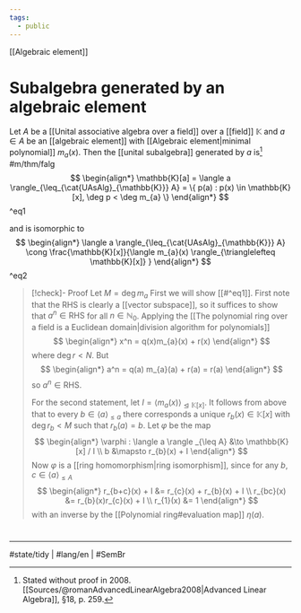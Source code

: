```yaml
---
tags:
  - public
---
```

[[Algebraic element]]
# Subalgebra generated by an algebraic element

Let $A$ be a [[Unital associative algebra over a field]] over a [[field]] $\mathbb{K}$ and $a \in A$ be an [[algebraic element]] with [[Algebraic element|minimal polynomial]] $m_{a}(x)$.
Then the [[unital subalgebra]] generated by $a$ is[^2008] #m/thm/falg 
$$
\begin{align*}
\mathbb{K}[a] =
\langle a \rangle_{\leq_{\cat{UAsAlg}_{\mathbb{K}}} A} = \{ p(a) : p(x) \in \mathbb{K}[x], \deg p < \deg m_{a} \}
\end{align*}
$$ 
^eq1

and is isomorphic to
$$
\begin{align*}
\langle a \rangle_{\leq_{\cat{UAsAlg}_{\mathbb{K}}} A}  \cong \frac{\mathbb{K}[x]}{\langle m_{a}(x) \rangle_{\trianglelefteq \mathbb{K}[x]} }
\end{align*}
$$
^eq2

> [!check]- Proof
> Let $M = \deg m_{a}$
> First we will show [[#^eq1]].
> First note that the RHS is clearly a [[vector subspace]],
> so it suffices to show that $a^n \in \mathrm{RHS}$ for all $n \in \mathbb{N}_{0}$.
> Applying the [[The polynomial ring over a field is a Euclidean domain|division algorithm for polynomials]]
> $$
> \begin{align*}
> x^n = q(x)m_{a}(x) + r(x)
> \end{align*}
> $$
> where $\deg r < N$.
> But
> $$
> \begin{align*}
> a^n = q(a) m_{a}(a) + r(a) = r(a)
> \end{align*}
> $$
> so $a^n \in \mathrm{RHS}$.
> 
> For the second statement, let $I = \langle m_{a}(x) \rangle_{\trianglelefteq \mathbb{K}[x]}$.
> It follows from above that to every $b \in \langle a \rangle_{\leq a}$ there corresponds a unique $r_{b}(x) \in \mathbb{K}[x]$ with $\deg r_{b} < M$ such that $r_{b}(a) = b$.
> Let $\varphi$ be the map
> $$
> \begin{align*}
> \varphi : \langle a \rangle _{\leq A} &\to \mathbb{K}[x] / I \\
> b &\mapsto r_{b}(x) + I
> \end{align*}
> $$
> Now $\varphi$ is a [[ring homomorphism|ring isomorphism]], since for any $b,c \in \langle a \rangle_{\leq A}$
> $$
> \begin{align*}
> r_{b+c}(x) + I &= r_{c}(x) + r_{b}(x) + I \\
> r_{bc}(x) &= r_{b}(x)r_{c}(x) + I \\
> r_{1}(x) &= 1
> \end{align*}
> $$
> with an inverse by the [[Polynomial ring#evaluation map]] $\eta(a)$. <span class="QED"/>


  [^2008]: Stated without proof in 2008\. [[Sources/@romanAdvancedLinearAlgebra2008|Advanced Linear Algebra]], §18, p. 259.

#
---
#state/tidy | #lang/en | #SemBr
